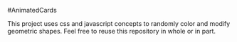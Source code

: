 #AnimatedCards

This project uses css and javascript concepts to randomly color and modify geometric shapes. Feel free to reuse this repository in whole or in part.